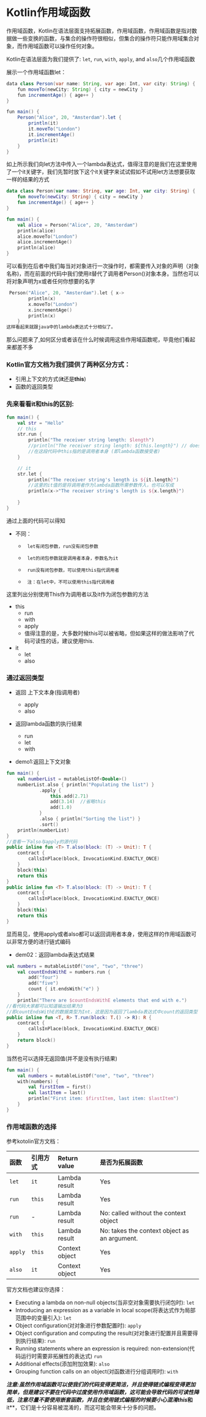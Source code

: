 # Kotlin作用域函数

作用域函数，Kotlin在语法层面支持拓展函数，作用域函数，作用域函数是指对数据做一些变换的函数，与集合的操作符很相似，但集合的操作符只能作用域集合对象，而作用域函数可以操作任何对象。

Kotlin在语法层面为我们提供了: `let`, `run`, `with`, `apply`, and `also`几个作用域函数

展示一个作用域函数let：

```java
data class Person(var name: String, var age: Int, var city: String) {
    fun moveTo(newCity: String) { city = newCity }
    fun incrementAge() { age++ }
}

fun main() {
    Person("Alice", 20, "Amsterdam").let {
        println(it)
        it.moveTo("London")
        it.incrementAge()
        println(it)
    }
}
```

如上所示我们向let方法中传入一个lambda表达式，值得注意的是我们在这里使用了一个it关键字，我们先暂时放下这个it关键字来试试假如不试用let方法想要获取一样的结果的方式

```kotlin
data class Person(var name: String, var age: Int, var city: String) {
    fun moveTo(newCity: String) { city = newCity }
    fun incrementAge() { age++ }
}

fun main() {
    val alice = Person("Alice", 20, "Amsterdam")
    println(alice)
    alice.moveTo("London")
    alice.incrementAge()
    println(alice)
}
```

可以看到在后者中我们每当对对象进行一次操作时，都需要传入对象的声明（对象名称)，而在前面的代码中我们使用it替代了调用者Person()对象本身。当然也可以将对象声明为x或者任何你想要的名字

```kotlin
 Person("Alice", 20, "Amsterdam").let { x->
        println(x)
        x.moveTo("London")
        x.incrementAge()
        println(x)
    }
这样看起来就跟java中的lambda表达式十分相似了。
```

那么问题来了,如何区分或者该在什么时候调用这些作用域函数呢，毕竟他们看起来都差不多

### Kotlin官方文档为我们提供了两种区分方式：

+ 引用上下文的方式(**it**还是**this**)
+ 函数的返回类型



###  先来看看it和this的区别:

```kotlin
fun main() {
    val str = "Hello"
    // this
    str.run {
        println("The receiver string length: $length")
        //println("The receiver string length: ${this.length}") // does the same
        //在这段代码中this指的是调用者本身 (即lambda函数接受者)
    }

    // it
    str.let {
        println("The receiver string's length is ${it.length}")
        //这里的it值的是将调用者作为lambda函数所需参数传入，也可以写成
        println(x->"The receiver string's length is ${x.length}")
        
    }
}
```

通过上面的代码可以得知

* 不同：
     *      let有闭包参数，run没有闭包参数
     *      let的闭包参数就是调用者本身，参数名为it
     *      run没有闭包参数，可以使用this指代调用者
     *      注：在let中，不可以使用this指代调用者

这里列出分别使用This作为调用者以及it作为闭包参数的方法

+ this
  + run
  + with<T>
  + apply
  + 值得注意的是，大多数时候this可以被省略，但如果这样的做法影响了代码可读性的话，建议使用this.
+ it
  + let
  + also

### 通过返回类型

+ 返回 上下文本身(指调用者)
  + apply
  + also
+ 返回lambda函数的执行结果
  + run
  + let
  + with

+ demo1:返回上下文对象

```kotlin
fun main() {
    val numberList = mutableListOf<Double>()
    numberList.also { println("Populating the list") }
            .apply {
                this.add(2.71)
                add(3.14)  //省略this
                add(1.0)
            }
            .also { println("Sorting the list") }
            .sort()
    println(numberList)
}
//查看一下also与apply的源代码
public inline fun <T> T.also(block: (T) -> Unit): T {
    contract {
        callsInPlace(block, InvocationKind.EXACTLY_ONCE)
    }
    block(this)
    return this
}
public inline fun <T> T.also(block: (T) -> Unit): T {
    contract {
        callsInPlace(block, InvocationKind.EXACTLY_ONCE)
    }
    block(this)
    return this
}
```

显而易见，使用apply或者also都可以返回调用者本身，使用这样的作用域函数可以非常方便的进行链式编码

+ dem02：返回lambda表达式结果

```kotlin
val numbers = mutableListOf("one", "two", "three")
    val countEndsWithE = numbers.run { 
        add("four")
        add("five")
        count { it.endsWith("e") }
    }
    println("There are $countEndsWithE elements that end with e.")
//看代码大家都可以知道输出结果为3
//即countEndsWithE的数据类型为Int，这是因为返回了lambda表达式中count的返回类型
public inline fun <T, R> T.run(block: T.() -> R): R {
    contract {
        callsInPlace(block, InvocationKind.EXACTLY_ONCE)
    }
    return block()
}
```

当然也可以选择无返回值(并不是没有执行结果)

```kotlin
fun main() {
    val numbers = mutableListOf("one", "two", "three")
    with(numbers) {
        val firstItem = first()
        val lastItem = last()        
        println("First item: $firstItem, last item: $lastItem")
    }
}
```

### 作用域函数的选择

参考kotolin官方文档：

| 函数    | 引用方式 | Return value   | 是否为拓展函数                               |
| :------ | :------- | :------------- | :------------------------------------------- |
| `let`   | `it`     | Lambda result  | Yes                                          |
| `run`   | `this`   | Lambda result  | Yes                                          |
| `run`   | -        | Lambda result  | No: called without the context object        |
| `with`  | `this`   | Lambda result  | No: takes the context object as an argument. |
| `apply` | `this`   | Context object | Yes                                          |
| `also`  | `it`     | Context object | Yes                                          |

官方文档也建议你选择：

- Executing a lambda on non-null objects(当非空对象需要执行闭包时): `let`
- Introducing an expression as a variable in local scope(将表达式作为局部范围中的变量引入): `let`
- Object configuration(对对象进行参数配置时): `apply`
- Object configuration and computing the result(对对象进行配置并且需要得到执行结果): `run`
- Running statements where an expression is required: non-extension(代码运行时需要非拓展性的表达式) `run`
- Additional effects(添加附加效果): `also`
- Grouping function calls on an object(对函数进行分组调用时): `with`



***注意:***虽然作用域函数可以使我们的代码变得更简洁，并且使得链式编程变得更加简单，但是建议不要在代码中过度使用作用域函数，这可能会导致代码的可读性降低，注意尽量不要使用嵌套函数，并且在使用链式编程的时候要小心混淆**this**和**it**，它们是十分容易被混淆的，而这可能会带来十分多的问题。
